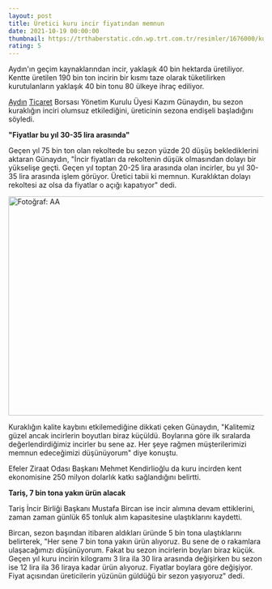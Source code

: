 ```yaml
--- 
layout: post
title: Üretici kuru incir fiyatından memnun
date: 2021-10-19 00:00:00
thumbnail: https://trthaberstatic.cdn.wp.trt.com.tr/resimler/1676000/kuru-incir-aa-1677361.jpg
rating: 5
---
```

<p>
	Aydın'ın geçim kaynaklarından incir, yaklaşık 40 bin hektarda üretiliyor. Kentte üretilen 190 bin ton incirin bir kısmı taze olarak tüketilirken kurutulanların yaklaşık 40 bin tonu 80 ülkeye ihraç ediliyor.</p>
<p>
	<a href="https://www.trthaber.com/etiket/aydin/" target="_blank">Aydın</a> <a href="https://www.trthaber.com/etiket/ticaret/" target="_blank">Ticaret</a> Borsası Yönetim Kurulu Üyesi Kazım Günaydın, bu sezon kuraklığın inciri olumsuz etkilediğini, üreticinin sezona endişeli başladığını söyledi.</p>
<p>
	<strong>"Fiyatlar bu yıl 30-35 lira arasında"</strong></p>
<p>
	Geçen yıl 75 bin ton olan rekoltede bu sezon yüzde 20 düşüş beklediklerini aktaran Günaydın, "İncir fiyatları da rekoltenin düşük olmasından dolayı bir yükselişe geçti. Geçen yıl toptan 20-25 lira arasında olan incirler, bu yıl 30-35 lira arasında işlem görüyor. Üretici tabii ki memnun. Kuraklıktan dolayı rekoltesi az olsa da fiyatlar o açığı kapatıyor" dedi.</p>
<p>
	<img alt="Fotoğraf: AA" src="../dosyalar/images/20211019_2_50501692_69792405.jpg" style="width: 650px; height: 433px;" /></p>
<p>
	Kuraklığın kalite kaybını etkilemediğine dikkati çeken Günaydın, "Kalitemiz güzel ancak incirlerin boyutları biraz küçüldü. Boylarına göre ilk sıralarda değerlendirdiğimiz incirler bu sene az. Her şeye rağmen müşterilerimizi memnun edeceğimizi düşünüyorum" diye konuştu.</p>
<p>
	Efeler Ziraat Odası Başkanı Mehmet Kendirlioğlu da kuru incirden kent ekonomisine 250 milyon dolarlık katkı sağlandığını belirtti.</p>
<p>
	<strong>Tariş, 7 bin tona yakın ürün alacak</strong></p>
<p>
	Tariş İncir Birliği Başkanı Mustafa Bircan ise incir alımına devam ettiklerini, zaman zaman günlük 65 tonluk alım kapasitesine ulaştıklarını kaydetti.</p>
<p>
	Bircan, sezon başından itibaren aldıkları üründe 5 bin tona ulaştıklarını belirterek, "Her sene 7 bin tona yakın ürün alıyoruz. Bu sene de o rakamlara ulaşacağımızı düşünüyorum. Fakat bu sezon incirlerin boyları biraz küçük. Geçen yıl kuru incirin kilogramı 3 lira ila 30 lira arasında değişirken bu sezon ise 12 lira ila 36 liraya kadar ürün alıyoruz. Fiyatlar boylara göre değişiyor. Fiyat açısından üreticilerin yüzünün güldüğü bir sezon yaşıyoruz" dedi.</p>
